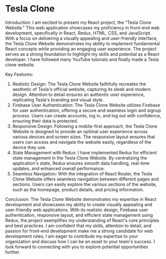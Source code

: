 # Tesla Clone
Introduction: 
I am excited to present my React project, the "Tesla Clone Website." This web application showcases my proficiency in front-end web development, specifically in React, Redux, HTML, CSS, and JavaScript. With a focus on delivering a visually appealing and user-friendly interface, the Tesla Clone Website demonstrates my ability to implement fundamental React concepts while providing an engaging user experience. The project serves as a strong foundation to highlight my skills and potential as a React developer. I have followed many YouTube tutorials and finally made a Tesla clone website.

Key Features:
1. Realistic Design: The Tesla Clone Website faithfully recreates the aesthetic of Tesla's official website, capturing its sleek and modern design. Attention to detail ensures an authentic user experience, replicating Tesla's branding and visual style.
2. Firebase User Authentication: The Tesla Clone Website utilizes Firebase for user authentication, offering a secure and seamless login and signup process. Users can create accounts, log in, and log out with confidence, ensuring their data is protected.
3. Responsive Design: Following a mobile-first approach, the Tesla Clone Website is designed to provide an optimal user experience across various devices and screen sizes. The responsive layout ensures that users can access and navigate the website easily, regardless of the device they use.
4. State Management with Redux: I have implemented Redux for efficient state management in the Tesla Clone Website. By centralizing the application's state, Redux ensures smooth data handling, real-time updates, and enhanced overall performance.
5. Seamless Navigation: With the integration of React Router, the Tesla Clone Website offers seamless navigation between different pages and sections. Users can easily explore the various sections of the website, such as the homepage, product details, and pricing information.

Conclusion: The Tesla Clone Website demonstrates my expertise in React development and showcases my ability to create visually appealing and user-friendly web applications. With its realistic design, Firebase user authentication, responsive layout, and efficient state management using Redux, the project exemplifies my understanding of React's core principles and best practices. I am confident that my skills, attention to detail, and passion for front-end development make me a strong candidate for web development roles. I am eager to contribute my expertise to your organization and discuss how I can be an asset to your team's success. I look forward to connecting with you to explore potential opportunities further.
